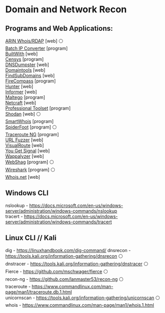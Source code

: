 

# Domain and Network Recon

## Programs and Web Applications:

[ARIN Whois/RDAP](https://arin.net/about/welcom/region) [web] :white_circle:  
[Batch IP Converter](http://sabsoft.com) [program]  
[BuiltWith](https://builtwith.com) [web]  
[Censys](https://censys.io) [program]  
[DNSDumpster](https://dnsdumpster.com) [web]  
[Domaintools](https://whois.domaintools.com) [web]    
[FindSubDomains](https://findsubdomains.com) [web]  
[FireCompass](https://firecompass.com) [program]  
[Hunter](https://hunter.io) [web]  
[Informer](https://website.informer.com/) [web]  
[Maltego](https://maltego.com) [program]  
[Netcraft](https://netcraft.com) [web]  
[Professional Toolset](https://network-tools.com) [program]  
[Shodan](https://shodan.io) [web] :white_circle:  
[SmartWhois](https://tamos.com) [program]  
[SpiderFoot](https://www.spiderfoot.net/) [program] :white_circle:  
[Traceroute NG](https://solarwinds.com) [program]  
[URL Fuzzer](https://pentest-tools.com) [web]  
[VisualRoute](http://www.visualroute.com) [web]  
[You Get Signal](https://yougetsignal.com) [web]  
[Wappalyzer](https://www.wappalyzer.com) [web]  
[WebShag](https://github.com/wereallfeds/webshag) [program] :white_circle:  
[Wireshark](https://wireshark.org) [program] :white_circle:  
[Whois.net](https://whois.net) [web]  


## Windows CLI

nslookup - https://docs.microsoft.com/en-us/windows-server/administration/windows-commands/nslookup   
tracert - https://docs.microsoft.com/en-us/windows-server/administration/windows-commands/tracert  


## Linux CLI // Kali

dig - https://linuxhandbook.com/dig-command/
dnsrecon - https://tools.kali.org/information-gathering/dnsrecon :white_circle:  
dnstracer - https://tools.kali.org/information-gathering/dnstracer :white_circle:  
Fierce - https://github.com/mschwager/fierce :white_circle:  
recon-ng - https://github.com/lanmaster53/recon-ng :white_circle:  
traceroute - https://www.commandlinux.com/man-page/man1/traceroute.db.1.html  
unicornscan - https://tools.kali.org/information-gathering/unicornscan :white_circle:   
whois - https://www.commandlinux.com/man-page/man1/whois.1.html
